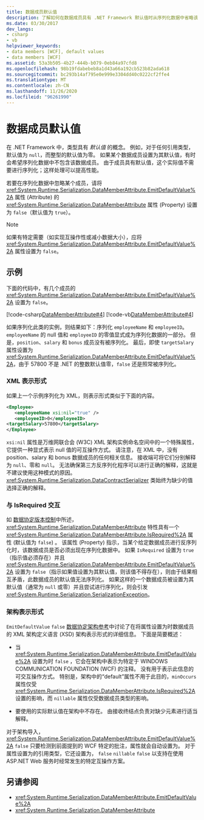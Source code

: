 ```yaml
---
title: 数据成员默认值
description: 了解如何在数据成员具有 .NET Framework 默认值时从序列化数据中省略该数据成员。 WCF 可以通过不序列化默认值来提高性能。
ms.date: 03/30/2017
dev_langs:
- csharp
- vb
helpviewer_keywords:
- data members [WCF], default values
- data members [WCF]
ms.assetid: 53a3b505-4b27-444b-b079-0eb84a97cfd8
ms.openlocfilehash: 98b19fdabebeb8a1d43a66a192cb523b82ada618
ms.sourcegitcommit: bc293b14af795e0e999e3304dd40c0222cf2ffe4
ms.translationtype: MT
ms.contentlocale: zh-CN
ms.lasthandoff: 11/26/2020
ms.locfileid: "96261990"
---
```

# <a name="data-member-default-values"></a>数据成员默认值

在 .NET Framework 中，类型具有 *默认值* 的概念。 例如，对于任何引用类型，默认值为 `null`，而整型的默认值为零。 如果某个数据成员设置为其默认值，有时会希望序列化数据中不包含该数据成员。 由于成员具有默认值，这个实际值不需要进行序列化；这样处理可以提高性能。  
  
 若要在序列化数据中忽略某个成员，请将 <xref:System.Runtime.Serialization.DataMemberAttribute.EmitDefaultValue%2A> 属性 (Attribute) 的 <xref:System.Runtime.Serialization.DataMemberAttribute> 属性 (Property) 设置为 `false`（默认值为 `true`）。  
  
> [!NOTE]
> 如果有特定需要（如实现互操作性或减小数据大小），应将 <xref:System.Runtime.Serialization.DataMemberAttribute.EmitDefaultValue%2A> 属性设置为 `false`。  
  
## <a name="example"></a>示例  

 下面的代码中，有几个成员的 <xref:System.Runtime.Serialization.DataMemberAttribute.EmitDefaultValue%2A> 设置为 `false`。  
  
 [!code-csharp[DataMemberAttribute#4](../../../../samples/snippets/csharp/VS_Snippets_CFX/datamemberattribute/cs/overview.cs#4)]
 [!code-vb[DataMemberAttribute#4](../../../../samples/snippets/visualbasic/VS_Snippets_CFX/datamemberattribute/vb/overview.vb#4)]  
  
 如果序列化此类的实例，则结果如下：序列化 `employeeName` 和 `employeeID`。 `employeeName` 的 null 值和 `employeeID` 的零值显式成为序列化数据的一部分。 但是，`position`、`salary` 和 `bonus` 成员没有被序列化。 最后，即使 `targetSalary` 属性设置为 <xref:System.Runtime.Serialization.DataMemberAttribute.EmitDefaultValue%2A>，由于 57800 不是 .NET 的整数默认值零，`false` 还是照常被序列化。  
  
### <a name="xml-representation"></a>XML 表示形式  

 如果上一个示例序列化为 XML，则表示形式类似于下面的内容。  
  
```xml  
<Employee>  
   <employeeName xsi:nil="true" />  
   <employeeID>0</employeeID>  
<targetSalary>57800</targetSalary>  
</Employee>  
```  
  
 `xsi:nil` 属性是万维网联合会 (W3C) XML 架构实例命名空间中的一个特殊属性，它提供一种显式表示 null 值的可互操作方式。 请注意，在 XML 中，没有 position、salary 和 bonus 数据成员的任何相关信息。 接收端可将它们分别解释为 `null`、零和 `null`。 无法确保第三方反序列化程序可以进行正确的解释，这就是不建议使用这种模式的原因。 <xref:System.Runtime.Serialization.DataContractSerializer> 类始终为缺少的值选择正确的解释。  
  
### <a name="interaction-with-isrequired"></a>与 IsRequired 交互  

 如 [数据协定版本控制](data-contract-versioning.md)中所述， <xref:System.Runtime.Serialization.DataMemberAttribute> 特性具有一个 <xref:System.Runtime.Serialization.DataMemberAttribute.IsRequired%2A> 属性 (默认值为 `false`) 。 该属性 (Property) 指示，当某个给定数据成员进行反序列化时，该数据成员是否必须出现在序列化数据中。 如果 `IsRequired` 设置为 `true`（指示值必须存在）并且 <xref:System.Runtime.Serialization.DataMemberAttribute.EmitDefaultValue%2A> 设置为 `false`（指示如果值设置为其默认值，则该值不得存在），则由于结果相互矛盾，此数据成员的默认值无法序列化。 如果这样的一个数据成员被设置为其默认值（通常为 `null` 或零）并且尝试进行序列化，则会引发 <xref:System.Runtime.Serialization.SerializationException>。  
  
### <a name="schema-representation"></a>架构表示形式  

 `EmitDefaultValue` `false` [数据协定架构参考](data-contract-schema-reference.md)中讨论了在将属性设置为时数据成员的 XML 架构定义语言 (XSD) 架构表示形式的详细信息。 下面是简要概述：  
  
- 当 <xref:System.Runtime.Serialization.DataMemberAttribute.EmitDefaultValue%2A> 设置为时 `false` ，它会在架构中表示为特定于 WINDOWS COMMUNICATION FOUNDATION (WCF) 的注释。 没有用于表示此信息的可交互操作方式。 特别是，架构中的“default”属性不用于此目的，`minOccurs` 属性仅受 <xref:System.Runtime.Serialization.DataMemberAttribute.IsRequired%2A> 设置的影响，而 `nillable` 属性仅受数据成员类型的影响。  
  
- 要使用的实际默认值在架构中不存在。 由接收终结点负责对缺少元素进行适当解释。  
  
 对于架构导入， <xref:System.Runtime.Serialization.DataMemberAttribute.EmitDefaultValue%2A> `false` 只要检测到前面提到的 WCF 特定的批注，属性就会自动设置为。 对于属性设置为的引用类型，它还设置为， `false` `nillable` `false` 以支持在使用 ASP.NET Web 服务时经常发生的特定互操作方案。  
  
## <a name="see-also"></a>另请参阅

- <xref:System.Runtime.Serialization.DataMemberAttribute.EmitDefaultValue%2A>
- <xref:System.Runtime.Serialization.DataMemberAttribute>
